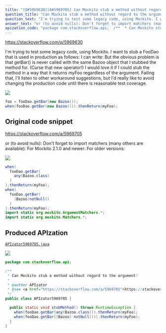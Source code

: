 ```yaml
---
title: "[Q#5969630][A#5969705] Can Mockito stub a method without regard to the argument?"
question_title: "Can Mockito stub a method without regard to the argument?"
question_text: "I'm trying to test some legacy code, using Mockito. I want to stub a FooDao that is used in production as follows: I can write: But the obvious problem is that getBar() is never called with the same Bazoo object that I stubbed the method for. (Curse that new operator!) I would love it if I could stub the method in a way that it returns myFoo regardless of the argument. Failing that, I'll listen to other workaround suggestions, but I'd really like to avoid changing the production code until there is reasonable test coverage."
answer_text: "or (to avoid nulls): Don't forget to import matchers (many others are available): For Mockito 2.1.0 and newer: For older versions:"
apization_code: "package com.stackoverflow.api;  /**  * Can Mockito stub a method without regard to the argument?  *  * @author APIzator  * @see <a href=\"https://stackoverflow.com/a/5969705\">https://stackoverflow.com/a/5969705</a>  */ public class APIzator5969705 {    public static void stubMethod() throws RuntimeException {     when(fooDao.getBar(any(Bazoo.class))).thenReturn(myFoo);     when(fooDao.getBar((Bazoo) notNull())).thenReturn(myFoo);   } }"
---
```


https://stackoverflow.com/q/5969630

I&#x27;m trying to test some legacy code, using Mockito.
I want to stub a FooDao that is used in production as follows:
I can write:
But the obvious problem is that getBar() is never called with the same Bazoo object that I stubbed the method for. (Curse that new operator!)
I would love it if I could stub the method in a way that it returns myFoo regardless of the argument. Failing that, I&#x27;ll listen to other workaround suggestions, but I&#x27;d really like to avoid changing the production code until there is reasonable test coverage.


<div class="code-logo"><img src="/stackoverflow.png" /></div>

```java
foo = fooDao.getBar(new Bazoo());
when(fooDao.getBar(new Bazoo())).thenReturn(myFoo);
```


## Original code snippet

https://stackoverflow.com/a/5969705

or (to avoid nulls):
Don&#x27;t forget to import matchers (many others are available):
For Mockito 2.1.0 and newer:
For older versions:

<div class="code-logo"><img src="/stackoverflow.png" /></div>

```java
when(
  fooDao.getBar(
    any(Bazoo.class)
  )
).thenReturn(myFoo);
when(
  fooDao.getBar(
    (Bazoo)notNull()
  )
).thenReturn(myFoo);
import static org.mockito.ArgumentMatchers.*;
import static org.mockito.Matchers.*;
```

## Produced APIzation

[`APIzator5969705.java`](https://github.com/pasqualesalza/apization-temp-data/raw/master/search/APIzator5969705.java)

<div class="code-logo"><img src="/apizator.png" /></div>

```java
package com.stackoverflow.api;

/**
 * Can Mockito stub a method without regard to the argument?
 *
 * @author APIzator
 * @see <a href="https://stackoverflow.com/a/5969705">https://stackoverflow.com/a/5969705</a>
 */
public class APIzator5969705 {

  public static void stubMethod() throws RuntimeException {
    when(fooDao.getBar(any(Bazoo.class))).thenReturn(myFoo);
    when(fooDao.getBar((Bazoo) notNull())).thenReturn(myFoo);
  }
}

```
